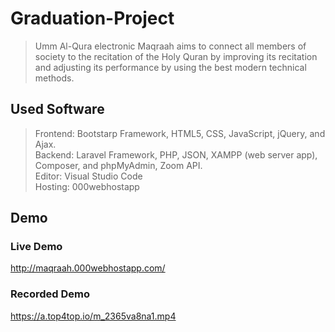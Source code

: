 # Graduation-Project

> Umm Al-Qura electronic Maqraah aims to connect all members of society to the recitation of the Holy Quran by improving its recitation and adjusting its performance
by using the best modern technical methods.

## Used Software
> Frontend: Bootstarp Framework, HTML5, CSS, JavaScript, jQuery, and Ajax. <br />
Backend: Laravel Framework, PHP, JSON, XAMPP (web server app), Composer, and phpMyAdmin, Zoom API.<br />
Editor: Visual Studio Code<br />
Hosting: 000webhostapp

## Demo

### Live Demo
http://maqraah.000webhostapp.com/

### Recorded Demo
https://a.top4top.io/m_2365va8na1.mp4
